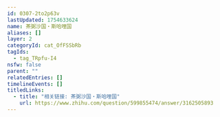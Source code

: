```yaml
---
id: 0307-2to2p63v
lastUpdated: 1754633624
name: 茶弼沙国・斯哈哩国
aliases: []
layer: 2
categoryId: cat_OfFSSbRb
tagIds:
  - tag_TRpfu-I4
nsfw: false
parent: ""
relatedEntries: []
timelineEvents: []
titledLinks:
  - title: "相关链接: 茶弼沙国・斯哈哩国"
    url: https://www.zhihu.com/question/599855474/answer/3162505893
---
```


